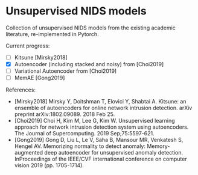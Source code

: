 # Unsupervised NIDS models

Collection of unsupervised NIDS models from the existing academic literature, re-implemented in Pytorch.

Current progress:
- [ ] Kitsune [Mirsky2018]
- [x] Autoencoder (including stacked and noisy) from [Choi2019]
- [ ] Variational Autoencoder from [Choi2019]
- [ ] MemAE [Gong2019]

References:

- [Mirsky2018] Mirsky Y, Doitshman T, Elovici Y, Shabtai A. Kitsune: an ensemble of autoencoders for online network intrusion detection. arXiv preprint arXiv:1802.09089. 2018 Feb 25.
- [Choi2019] Choi H, Kim M, Lee G, Kim W. Unsupervised learning approach for network intrusion detection system using autoencoders. The Journal of Supercomputing. 2019 Sep;75:5597-621.
- [Gong2019] Gong D, Liu L, Le V, Saha B, Mansour MR, Venkatesh S, Hengel AV. Memorizing normality to detect anomaly: Memory-augmented deep autoencoder for unsupervised anomaly detection. InProceedings of the IEEE/CVF international conference on computer vision 2019 (pp. 1705-1714).